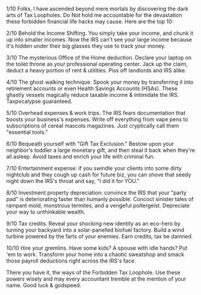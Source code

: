 1/10 Folks, I have ascended beyond mere mortals by discovering the dark arts of Tax Loopholes. Do Not hold me accountable for the devastation these forbidden financial life hacks may cause. Here are the top 10: 

2/10 Behold the Income Shifting. You simply take your income, and chunk it up into smaller incomes. Now the IRS can't see your large income because it's hidden under their big glasses they use to track your money.

3/10 The mysterious Office of the Home deduction. Declare your laptop on the toilet throne as your professional operating center. Jack up the claim, deduct a heavy portion of rent & utilities. Piss off landlords and IRS alike.

4/10 The ghost walking technique. Spook your money by transferring it into retirement accounts or even Health Savings Accounts (HSAs). These ghastly vessels magically reduce taxable income & intimidate the IRS. Taxpocalypse guaranteed.

5/10 Overhead expenses & work trips. The IRS fears documentation that boosts your business's expenses. Write off everything from vape pens to subscriptions of cereal mascots magazines. Just cryptically call them "essential tools."

6/10 Bequeath yourself with "Gift Tax Exclusion." Bestow upon your neighbor's toddler a large monetary gift, and then steal it back when they're all asleep. Avoid taxes and enrich your life with criminal fun.

7/10 Entertainment expense: if you swindle your clients into some dirty nightclub and they cough up cash for future biz, you can shove that seedy night down the IRS's throat and say, "I did it for YOU." 

8/10 Investment property depreciation: convince the IRS that your "party pad" is deteriorating faster than humanly possible. Concoct sinister tales of rampant mold, monstrous termites, and a vengeful poltergeist. Depreciate your way to unthinkable wealth. 

9/10 Tax credits. Reveal your shocking new identity as an eco-hero by turning your backyard into a solar-panelled biofuel factory. Build a wind turbine powered by the farts of your enemies. Earn credits, tax be damned. 

10/10 Hire your gremlins. Have some kids? A spouse with idle hands? Put 'em to work. Transform your home into a chaotic sweatshop and smack those payroll deductions right across the IRS's face.

There you have it, the ways of the Forbidden Tax Loophole. Use these powers wisely and may every accountant tremble at the mention of your name. Good luck & godspeed.